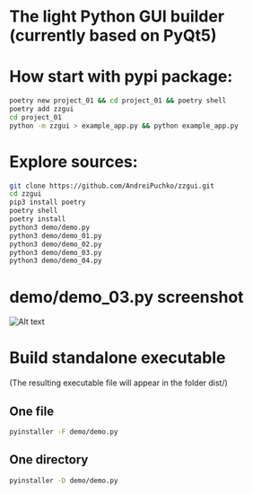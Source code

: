 # The light Python GUI builder (currently based on PyQt5)

# How start with pypi package:
```bash
poetry new project_01 && cd project_01 && poetry shell
poetry add zzgui
cd project_01
python -m zzgui > example_app.py && python example_app.py
```
# Explore sources:
```bash
git clone https://github.com/AndreiPuchko/zzgui.git
cd zzgui
pip3 install poetry
poetry shell
poetry install
python3 demo/demo.py
python3 demo/demo_01.py
python3 demo/demo_02.py
python3 demo/demo_03.py
python3 demo/demo_04.py
```

# demo/demo_03.py screenshot
![Alt text](https://andreipuchko.github.io/zzgui/screenshot.png)
# Build standalone executable 
(The resulting executable file will appear in the folder  dist/)
## One file
```bash
pyinstaller -F demo/demo.py
```

## One directory
```bash
pyinstaller -D demo/demo.py
```

